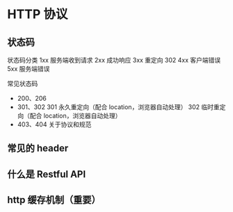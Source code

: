 # HTTP 协议

## 状态码

状态码分类
1xx 服务端收到请求
2xx 成功响应
3xx 重定向 302
4xx 客户端错误
5xx 服务端错误

常见状态码

- 200、206
- 301、302
  301 永久重定向（配合 location，浏览器自动处理）
  302 临时重定向（配合 location，浏览器自动处理）
- 403、404
  关于协议和规范

## 常见的 header

## 什么是 Restful API

## http 缓存机制（重要）
